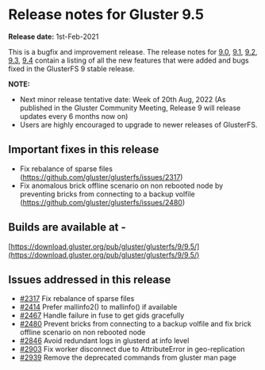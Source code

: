 # Release notes for Gluster 9.5

**Release date:** 1st-Feb-2021

This is a bugfix and improvement release. The release notes for [9.0](9.0.md), [9.1](9.1.md), [9.2](9.2.md), [9.3](9.3.md), [9.4](9.4.md)  contain a listing of all the new features that were added and bugs fixed in the GlusterFS 9 stable release.

**NOTE:**
- Next minor release tentative date: Week of 20th Aug, 2022 
  (As published in the Gluster Community Meeting, Release 9 will release updates every 6 months now on)
- Users are highly encouraged to upgrade to newer releases of GlusterFS.



## Important fixes in this release
- Fix rebalance of sparse files (https://github.com/gluster/glusterfs/issues/2317)
- Fix anomalous brick offline scenario on non rebooted node by preventing  bricks from connecting to a backup volfile (https://github.com/gluster/glusterfs/issues/2480)

## Builds are available at -
[https://download.gluster.org/pub/gluster/glusterfs/9/9.5/](https://download.gluster.org/pub/gluster/glusterfs/9/9.5/)

## Issues addressed in this release

- [#2317](https://github.com/gluster/glusterfs/issues/2317) Fix rebalance of sparse files
- [#2414](https://github.com/gluster/glusterfs/issues/2414) Prefer mallinfo2() to mallinfo() if available
- [#2467](https://github.com/gluster/glusterfs/issues/2467) Handle failure in fuse to get gids gracefully
- [#2480](https://github.com/gluster/glusterfs/issues/2480) Prevent bricks from connecting to a backup volfile and fix brick offline scenario on non rebooted node
- [#2846](https://github.com/gluster/glusterfs/issues/2846) Avoid redundant logs in glusterd at info level
- [#2903](https://github.com/gluster/glusterfs/issues/2903) Fix worker disconnect due to AttributeError in geo-replication
- [#2939](https://github.com/gluster/glusterfs/issues/2939) Remove the deprecated commands from gluster man page
